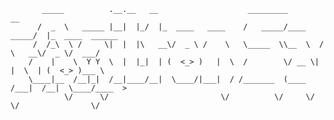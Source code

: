            _____          .__.__   __                    _________              __                
          /  _  \   _____ |__|  |_/  |_  ____   ____    /   _____/____    _____/  |_  ____  ______
         /  /_\  \ /     \|  |  |\   __\/  _ \ /    \   \_____  \\__  \  /    \   __\/  _ \/  ___/
        /    |    \  Y Y  \  |  |_|  | (  <_> )   |  \  /        \/ __ \|   |  \  | (  <_> )___ \ 
        \____|__  /__|_|  /__|____/__|  \____/|___|  / /_______  (____  /___|  /__|  \____/____  >
                \/      \/                         \/          \/     \/     \/                \/ 

<!--
**AmiltonSantos/AmiltonSantos** is a ✨ _special_ ✨ repository because its `README.md` (this file) appears on your GitHub profile.

Here are some ideas to get you started:

- 🔭 I’m currently working on ...
- 🌱 I’m currently learning ...
- 👯 I’m looking to collaborate on ...
- 🤔 I’m looking for help with ...
- 💬 Ask me about ...
- 📫 How to reach me: ...
- 😄 Pronouns: ...
- ⚡ Fun fact: ...
-->
